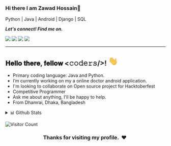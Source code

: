 ### Hi there I am Zawad Hossain👋

Python | Java | Android | Django | SQL


<p align="left">
  <b><i>Let's connect! Find me on.</i></b>

[<img height="30" src="https://img.shields.io/badge/twitter-%231DA1F2.svg?&style=for-the-badge&logo=twitter&logoColor=white" />][twitter]
[<img height="30" src = "https://img.shields.io/badge/gmail-c14438?&style=for-the-badge&logo=gmail&logoColor=white">][gmail] 
[<img height="30" src="https://img.shields.io/badge/linkedin-blue.svg?&style=for-the-badge&logo=linkedin&logoColor=white" />][LinkedIn]
[<img height="30" src = "https://img.shields.io/badge/Facebook-036be4.svg?&style=for-the-badge&logo=facebook&logoColor=white">][Facebook]
<br />
<hr />


<h2> 𝐇𝐞𝐥𝐥𝐨 𝐭𝐡𝐞𝐫𝐞, 𝐟𝐞𝐥𝐥𝐨𝐰 <𝚌𝚘𝚍𝚎𝚛𝚜/>! <img src="https://raw.githubusercontent.com/ABSphreak/ABSphreak/master/gifs/Hi.gif" width="30px"></h2>
<!-- Namaste 🙏 -->
 <!--<img align="right" height="270px" alt="GIF" src="https://i.pinimg.com/originals/e4/26/70/e426702edf874b181aced1e2fa5c6cde.gif" /> -->
 
* Primary coding language: Java and Python.
* I’m currently working on my a online doctor android application.
* I'm looking to collaborate on Open source project for Hacktoberfest
* Competitive Programmer
* Ask me about anything, I'll be happy to help.
* From Dhamrai, Dhaka, Bangladesh


 <details>
<summary>📊 Github Stats</summary>

<p align="center"> <img src="https://github-readme-stats.vercel.app/api?username=zawad2221&show_icons=true&theme=gotham" alt="Zawad Hossain | Stats" />

</details>


 ![Visitor Count](https://profile-counter.glitch.me/{zawad2221}/count.svg)
 
 
<h3 align="center">Thanks for visiting my profile. &nbsp;❤️&nbsp;</h3>

[twitter]: https://twitter.com/ZawadHossain12
[gmail]: mailto:zawadhossainrifat@gmail.com
[linkedin]: https://www.linkedin.com/in/zawadhossain/
[Facebook]: https://www.facebook.com/rifat.zawadhossain
